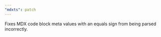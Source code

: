 ```yaml
---
"mdxts": patch
---
```


Fixes MDX code block meta values with an equals sign from being parsed incorrectly.
